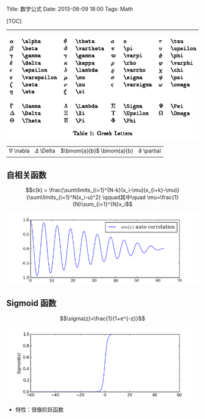 Title: 数学公式
Date: 2013-08-09 18:00
Tags: Math

[TOC]

* * *

![aTeX Math Symbols](latex.gif)

| | | | |
-----------------| ------------- | ------------ | --------
$\nabla$ \nabla |$\Delta$ \Delta | $\binom{a}{b}$ \binom{a}{b}  | $\partial$ \partial 
| | | | |


## 自相关函数

$$c(k) = \frac{\sum\limits_{i=1}^{N-k}(x_i-\mu)(x_{i+k}-\mu)}{\sum\limits_{i=1}^N(x_i-u)^2} \qquad其中\quad \mu=\frac{1}{N}\sum_{i=1}^{N}x_i$$

![correlation.py](autocorrelation.png "自相关函数图")

## Sigmoid 函数

$$\sigma(z)=\frac{1}{1+e^{-z}}$$

![sigmoid.py](sigmoid.png "singmoid函数图")

*   特性：很像阶跃函数